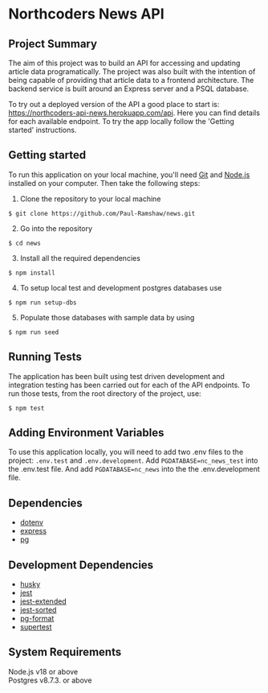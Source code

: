 # Northcoders News API

## Project Summary

The aim of this project was to build an API for accessing and updating article data programatically. The project was also built with the intention of being capable of providing that article data to a frontend architecture. The backend service is built around an Express server and a PSQL database.

To try out a deployed version of the API a good place to start is: https://northcoders-api-news.herokuapp.com/api. Here you can find details for each available endpoint. To try the app locally follow the 'Getting started' instructions.

## Getting started

To run this application on your local machine, you'll need [Git](https://git-scm.com/) and [Node.js](https://nodejs.org/en/download/) installed on your computer. Then take the following steps:

1. Clone the repository to your local machine

```
$ git clone https://github.com/Paul-Ramshaw/news.git
```

2. Go into the repository

```
$ cd news
```

3. Install all the required dependencies

```
$ npm install
```

4. To setup local test and development postgres databases use

```
$ npm run setup-dbs
```

5. Populate those databases with sample data by using

```
$ npm run seed
```

## Running Tests

The application has been built using test driven development and integration testing has been carried out for each of the API endpoints. To run those tests, from the root directory of the project, use:

```
$ npm test
```

## Adding Environment Variables

To use this application locally, you will need to add two .env files to the project: `.env.test` and `.env.development`. Add `PGDATABASE=nc_news_test` into the .env.test file. And add `PGDATABASE=nc_news` into the the .env.development file.

## Dependencies

- [dotenv](https://www.npmjs.com/package/dotenv)
- [express](https://expressjs.com/)
- [pg](https://www.npmjs.com/package/pg)

## Development Dependencies

- [husky](https://typicode.github.io/husky/#/)
- [jest](https://jestjs.io/)
- [jest-extended](https://www.npmjs.com/package/jest-extended)
- [jest-sorted](https://www.npmjs.com/package/jest-sorted)
- [pg-format](https://www.npmjs.com/package/pg-format)
- [supertest](https://www.npmjs.com/package/supertest)

## System Requirements

Node.js v18 or above<br>
Postgres v8.7.3. or above
